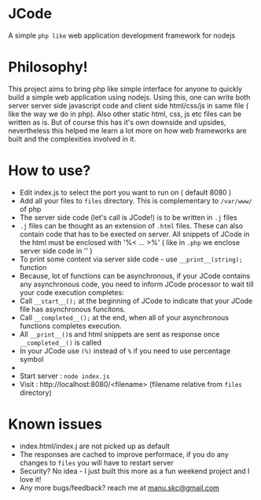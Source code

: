 JCode
=====

A simple `php like` web application development framework for nodejs


Philosophy!
===========

This project aims to bring php like simple interface for anyone to quickly build a simple web application using nodejs.
Using this, one can write both server server side javascript code and client side html/css/js in same file ( like the way we do in php). Also other static html, css, js etc files can be written as is.
But of course this has it's own downside and upsides, nevertheless this helped me learn a lot more on how web frameworks are built and the complexities involved in it.

How to use?
===========
* Edit index.js to select the port you want to run on ( default 8080 )
* Add all your files to `files` directory. This is complementary to `/var/www/` of php
* The server side code (let's call is JCode!) is to be written in `.j` files
* `.j` files can be thought as an extension of `.html` files. These can also contain code that has to be exected on server. All snippets of JCode in the html must be enclosed with '%< ... >%' ( like in `.php` we enclose server side code in '<?php ... ?>' )
* To print some content via server side code - use `__print__(string);` function
* Because, lot of functions can be asynchronous, if your JCode contains any asynchronous code, you need to inform JCode processor to wait till your code execution completes:
* Call `__start__();` at the beginning of JCode to indicate that your JCode file has asynchronous funcitons.
* Call `__completed__();` at the end, when all of your asynchronous functions completes execution.
* All `__print__()`s and html snippets are sent as response once `__completed__()` is called
* In your JCode use `(%)` instead of `%` if you need to use percentage symbol
* 
* Start server : `node index.js`
* Visit : http://localhost:8080/&lt;filename&gt; (filename relative from `files` directory)


Known issues
============
* index.html/index.j are not picked up as default
* The responses are cached to improve performace, if you do any changes to `files` you will have to restart server
* Security? No idea - I just built this more as a fun weekend project and I love it!
* Any more bugs/feedback? reach me at manu.skc@gmail.com
